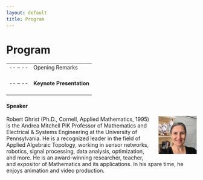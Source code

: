 ```yaml
---
layout: default
title: Program
---
```


# Program

<table class="program">
  <tr>
    <td> -- &ndash; -- </td>
    <td>
      Opening Remarks<br/>
    </td>
  </tr>
  <tr>
    <td>-- &ndash; -- </td>
    <td>
      <h4>Keynote Presentation
      </h4>
    </td>
  </tr>
</table>

#### Speaker

<img style="padding: 0; margin: 0 0 1em 1em; float: right; width: 20%" src="assets/vanessa.jpg" />
Robert Ghrist (Ph.D., Cornell, Applied Mathematics, 1995) is the Andrea Mitchell PIK Professor of Mathematics and Electrical & Systems Engineering at the University of Pennsylvania. He is a recognized leader in the field of Applied Algebraic Topology, working in sensor networks, robotics, signal processing, data analysis, optimization, and more. He is an award-winning researcher, teacher, and expositor of Mathematics and its applications. In his spare time, he enjoys animation and video production.

<br>
